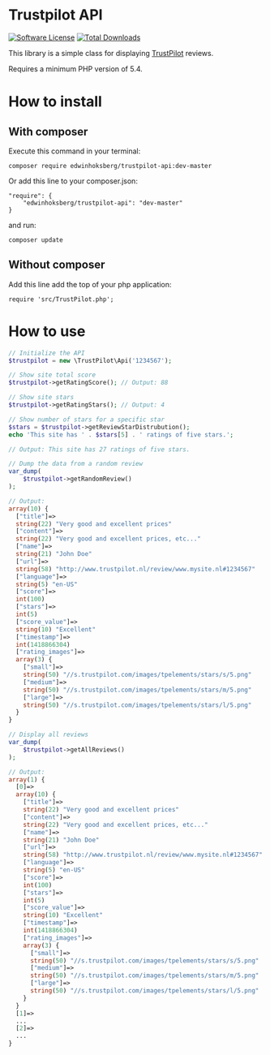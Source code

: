 # Trustpilot API

[![Software License](http://img.shields.io/badge/license-MIT-brightgreen.svg?style=flat-square)](LICENSE)
[![Total Downloads](https://img.shields.io/packagist/dt/edwinhoksberg/trustpilot-api.svg?style=flat-square)](https://packagist.org/packages/edwinhoksberg/trustpilot-api)


This library is a simple class for displaying [TrustPilot](http://trustpilot.com) reviews.

Requires a minimum PHP version of 5.4.

# How to install

## With composer

Execute this command in your terminal:

```
composer require edwinhoksberg/trustpilot-api:dev-master
```

Or add this line to your composer.json:

```
"require": {
    "edwinhoksberg/trustpilot-api": "dev-master"
}
```

and run:

```
composer update
```


## Without composer

Add this line add the top of your php application:

```
require 'src/TrustPilot.php';
```

# How to use

```php
// Initialize the API
$trustpilot = new \TrustPilot\Api('1234567');
```

```php
// Show site total score
$trustpilot->getRatingScore(); // Output: 88
```

```php
// Show site stars
$trustpilot->getRatingStars(); // Output: 4
```

```php
// Show number of stars for a specific star
$stars = $trustpilot->getReviewStarDistrubution();
echo 'This site has ' . $stars[5] . ' ratings of five stars.'; 

// Output: This site has 27 ratings of five stars. 
```

```php
// Dump the data from a random review
var_dump(
    $trustpilot->getRandomReview()
);

// Output:
array(10) {
  ["title"]=>
  string(22) "Very good and excellent prices"
  ["content"]=>
  string(22) "Very good and excellent prices, etc..."
  ["name"]=>
  string(21) "John Doe"
  ["url"]=>
  string(58) "http://www.trustpilot.nl/review/www.mysite.nl#1234567"
  ["language"]=>
  string(5) "en-US"
  ["score"]=>
  int(100)
  ["stars"]=>
  int(5)
  ["score_value"]=>
  string(10) "Excellent"
  ["timestamp"]=>
  int(1418866304)
  ["rating_images"]=>
  array(3) {
    ["small"]=>
    string(50) "//s.trustpilot.com/images/tpelements/stars/s/5.png"
    ["medium"]=>
    string(50) "//s.trustpilot.com/images/tpelements/stars/m/5.png"
    ["large"]=>
    string(50) "//s.trustpilot.com/images/tpelements/stars/l/5.png"
  }
}
```

```php
// Display all reviews
var_dump(
    $trustpilot->getAllReviews()
);

// Output:
array(1) {
  [0]=>
  array(10) {
    ["title"]=>
    string(22) "Very good and excellent prices"
    ["content"]=>
    string(22) "Very good and excellent prices, etc..."
    ["name"]=>
    string(21) "John Doe"
    ["url"]=>
    string(58) "http://www.trustpilot.nl/review/www.mysite.nl#1234567"
    ["language"]=>
    string(5) "en-US"
    ["score"]=>
    int(100)
    ["stars"]=>
    int(5)
    ["score_value"]=>
    string(10) "Excellent"
    ["timestamp"]=>
    int(1418866304)
    ["rating_images"]=>
    array(3) {
      ["small"]=>
      string(50) "//s.trustpilot.com/images/tpelements/stars/s/5.png"
      ["medium"]=>
      string(50) "//s.trustpilot.com/images/tpelements/stars/m/5.png"
      ["large"]=>
      string(50) "//s.trustpilot.com/images/tpelements/stars/l/5.png"
    }
  }
  [1]=>
  ...
  [2]=>
  ...
}
```
